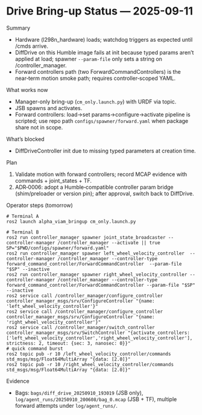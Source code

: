 # Drive Bring-up Status — 2025-09-11

Summary
- Hardware (l298n_hardware) loads; watchdog triggers as expected until /cmds arrive.
- DiffDrive on this Humble image fails at init because typed params aren’t applied at load; spawner `--param-file` only sets a string on /controller_manager.
- Forward controllers path (two ForwardCommandControllers) is the near‑term motion smoke path; requires controller‑scoped YAML.

What works now
- Manager-only bring-up (`cm_only.launch.py`) with URDF via topic.
- JSB spawns and activates.
- Forward controllers: load→set params→configure→activate pipeline is scripted; use repo path `configs/spawner/forward.yaml` when package share not in scope.

What’s blocked
- DiffDriveController init due to missing typed parameters at creation time.

Plan
1) Validate motion with forward controllers; record MCAP evidence with commands + joint_states + TF.
2) ADR‑0006: adopt a Humble‑compatible controller param bridge (shim/preloader or version pin); after approval, switch back to DiffDrive.

Operator steps (tomorrow)
```
# Terminal A
ros2 launch alpha_viam_bringup cm_only.launch.py

# Terminal B
ros2 run controller_manager spawner joint_state_broadcaster --controller-manager /controller_manager --activate || true
SP="$PWD/configs/spawner/forward.yaml"
ros2 run controller_manager spawner left_wheel_velocity_controller  --controller-manager /controller_manager --controller-type forward_command_controller/ForwardCommandController  --param-file "$SP" --inactive
ros2 run controller_manager spawner right_wheel_velocity_controller --controller-manager /controller_manager --controller-type forward_command_controller/ForwardCommandController --param-file "$SP" --inactive
ros2 service call /controller_manager/configure_controller controller_manager_msgs/srv/ConfigureController "{name: 'left_wheel_velocity_controller'}"
ros2 service call /controller_manager/configure_controller controller_manager_msgs/srv/ConfigureController "{name: 'right_wheel_velocity_controller'}"
ros2 service call /controller_manager/switch_controller controller_manager_msgs/srv/SwitchController "{activate_controllers: ['left_wheel_velocity_controller','right_wheel_velocity_controller'], strictness: 2, timeout: {sec: 3, nanosec: 0}}"
# quick command burst
ros2 topic pub -r 10 /left_wheel_velocity_controller/commands  std_msgs/msg/Float64MultiArray "{data: [2.0]}"
ros2 topic pub -r 10 /right_wheel_velocity_controller/commands std_msgs/msg/Float64MultiArray "{data: [2.0]}"
```

Evidence
- Bags: `bags/diff_drive_20250910_193019` (JSB only), `log/agent_runs/20250910_200608/bag_0.mcap` (JSB + TF), multiple forward attempts under `log/agent_runs/`.


